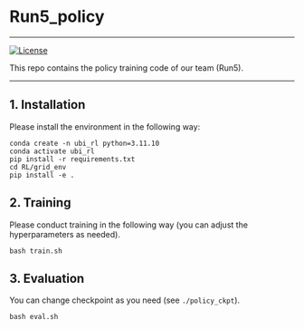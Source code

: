 # Run5_policy

---

[![License](https://img.shields.io/badge/license-MIT-blue.svg)](https://github.com/rlworkgroup/metaworld/blob/master/LICENSE)

This repo contains the policy training code of our team (Run5).

---



## 1. Installation

Please install the environment in the following way:

```
conda create -n ubi_rl python=3.11.10
conda activate ubi_rl   
pip install -r requirements.txt
cd RL/grid_env
pip install -e .
```

## 2. Training

Please conduct training in the following way (you can adjust the hyperparameters as needed).

```
bash train.sh
```


## 3. Evaluation

You can change checkpoint as you need (see `./policy_ckpt`).

```
bash eval.sh
```